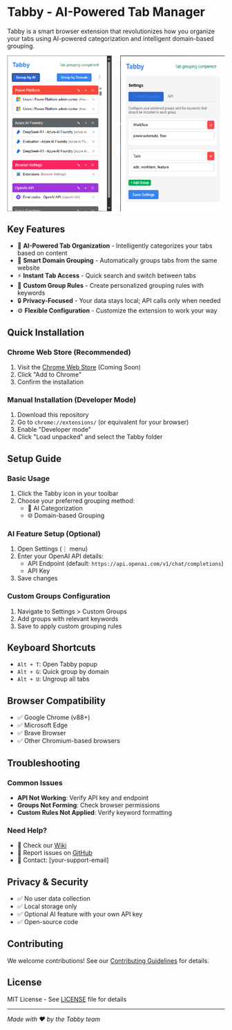 # Tabby - AI-Powered Tab Manager

Tabby is a smart browser extension that revolutionizes how you organize your tabs using AI-powered categorization and intelligent domain-based grouping.

<div style="display: flex; justify-content: space-between;">
   <img src="images/screenshots/home.png" alt="Tabby home page" width="48%"/>
   <img src="images/screenshots/settings.png" alt="Settings page" width="48%"/>
</div>

## Key Features

- 🤖 **AI-Powered Tab Organization** - Intelligently categorizes your tabs based on content
- 🔄 **Smart Domain Grouping** - Automatically groups tabs from the same website
- ⚡️ **Instant Tab Access** - Quick search and switch between tabs
- 🎯 **Custom Group Rules** - Create personalized grouping rules with keywords
- 🔒 **Privacy-Focused** - Your data stays local; API calls only when needed
- ⚙️ **Flexible Configuration** - Customize the extension to work your way

## Quick Installation

### Chrome Web Store (Recommended)
1. Visit the [Chrome Web Store](https://chrome.google.com/webstore) (Coming Soon)
2. Click "Add to Chrome"
3. Confirm the installation

### Manual Installation (Developer Mode)
1. Download this repository
2. Go to `chrome://extensions/` (or equivalent for your browser)
3. Enable "Developer mode"
4. Click "Load unpacked" and select the Tabby folder

## Setup Guide

### Basic Usage
1. Click the Tabby icon in your toolbar
2. Choose your preferred grouping method:
   - 🤖 AI Categorization
   - 🌐 Domain-based Grouping

### AI Feature Setup (Optional)
1. Open Settings (⋮ menu)
2. Enter your OpenAI API details:
   - API Endpoint (default: `https://api.openai.com/v1/chat/completions`)
   - API Key
3. Save changes

### Custom Groups Configuration
1. Navigate to Settings > Custom Groups
2. Add groups with relevant keywords
3. Save to apply custom grouping rules

## Keyboard Shortcuts
- `Alt + T`: Open Tabby popup
- `Alt + G`: Quick group by domain
- `Alt + U`: Ungroup all tabs

## Browser Compatibility
- ✅ Google Chrome (v88+)
- ✅ Microsoft Edge
- ✅ Brave Browser
- ✅ Other Chromium-based browsers

## Troubleshooting

### Common Issues
- **API Not Working**: Verify API key and endpoint
- **Groups Not Forming**: Check browser permissions
- **Custom Rules Not Applied**: Verify keyword formatting

### Need Help?
- 📜 Check our [Wiki](https://github.com/yourusername/tabby/wiki)
- 🐛 Report issues on [GitHub](https://github.com/yourusername/tabby/issues)
- 📧 Contact: [your-support-email]

## Privacy & Security
- ✅ No user data collection
- ✅ Local storage only
- ✅ Optional AI feature with your own API key
- ✅ Open-source code

## Contributing
We welcome contributions! See our [Contributing Guidelines](CONTRIBUTING.md) for details.

## License
MIT License - See [LICENSE](LICENSE) file for details

---

*Made with ❤️ by the Tabby team*
